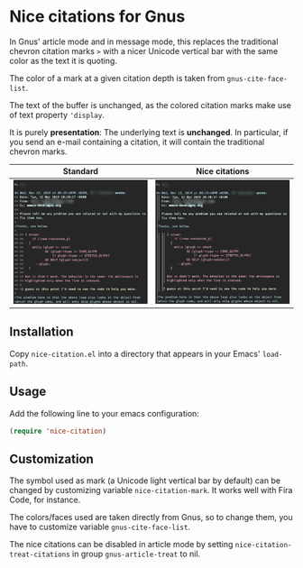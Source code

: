 # Nice citations for Gnus

In Gnus' article mode and in message mode, this replaces the
traditional chevron citation marks `>` with a nicer Unicode vertical bar
with the same color as the text it is quoting.

The color of a mark at a given citation depth is taken from
`gnus-cite-face-list`.

The text of the buffer is unchanged, as the colored citation marks
make use of text property `'display`.

It is purely **presentation**: The underlying text is **unchanged**. In
particular, if you send an e-mail containing a citation, it will
contain the traditional chevron marks.

Standard | Nice citations
:-------:|:--------------:
![Without](images/without.png?raw=true "Without")  | ![With](images/with.png?raw=true "With")

## Installation

Copy `nice-citation.el` into a directory that appears in your Emacs' `load-path`.

## Usage

Add the following line to your emacs configuration:
```lisp
(require 'nice-citation)
```

## Customization

The symbol used as mark (a Unicode light vertical bar by default) can
be changed by customizing variable `nice-citation-mark`. It works well
with Fira Code, for instance.

The colors/faces used are taken directly from Gnus, so to change them,
you have to customize variable `gnus-cite-face-list`.

The nice citations can be disabled in article mode by setting
`nice-citation-treat-citations` in group `gnus-article-treat` to nil.
